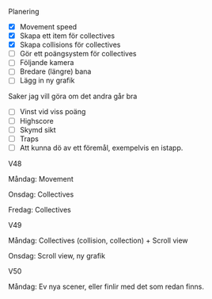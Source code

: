 Planering
- [x] Movement speed
- [x] Skapa ett item för collectives
- [x] Skapa collisions för collectives
- [ ] Gör ett poängsystem för collectives
- [ ] Följande kamera
- [ ] Bredare (längre) bana
- [ ] Lägg in ny grafik

Saker jag vill göra om det andra går bra
- [ ] Vinst vid viss poäng
- [ ] Highscore
- [ ] Skymd sikt
- [ ] Traps
- [ ] Att kunna dö av ett föremål, exempelvis en istapp.

V48 

Måndag: Movement

Onsdag: Collectives

Fredag: Collectives


V49 

Måndag: Collectives (collision, collection) + Scroll view

Onsdag: Scroll view, ny grafik


V50

Måndag: Ev nya scener, eller finlir med det som redan finns.